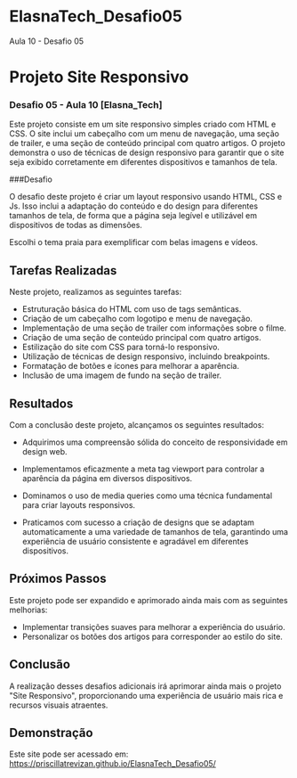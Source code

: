 # ElasnaTech_Desafio05
Aula 10 - Desafio 05


# Projeto Site Responsivo

### Desafio  05 - Aula 10 [Elasna_Tech]


Este projeto consiste em um site responsivo simples criado com HTML e CSS. O site inclui um cabeçalho com um menu de navegação, uma seção de trailer, e uma seção de conteúdo principal com quatro artigos. O projeto demonstra o uso de técnicas de design responsivo para garantir que o site seja exibido corretamente em diferentes dispositivos e tamanhos de tela.



###Desafio

O desafio deste projeto é criar um layout responsivo usando HTML, CSS e Js. Isso inclui a adaptação do conteúdo e do design para diferentes tamanhos de tela, de forma que a página seja legível e utilizável em dispositivos de todas as dimensões.

Escolhi o tema praia para exemplificar com belas imagens e vídeos.




## Tarefas Realizadas

Neste projeto, realizamos as seguintes tarefas:

- Estruturação básica do HTML com uso de tags semânticas.
- Criação de um cabeçalho com logotipo e menu de navegação.
- Implementação de uma seção de trailer com informações sobre o filme.
- Criação de uma seção de conteúdo principal com quatro artigos.
- Estilização do site com CSS para torná-lo responsivo.
- Utilização de técnicas de design responsivo, incluindo breakpoints.
- Formatação de botões e ícones para melhorar a aparência.
- Inclusão de uma imagem de fundo na seção de trailer.


## Resultados
Com a conclusão deste projeto, alcançamos os seguintes resultados:

- Adquirimos uma compreensão sólida do conceito de responsividade em design web.

- Implementamos eficazmente a meta tag viewport para controlar a aparência da página em diversos dispositivos.

- Dominamos o uso de media queries como uma técnica fundamental para criar layouts responsivos.

- Praticamos com sucesso a criação de designs que se adaptam automaticamente a uma variedade de tamanhos de tela, garantindo uma experiência de usuário consistente e agradável em diferentes dispositivos.


## Próximos Passos
Este projeto pode ser expandido e aprimorado ainda mais com as seguintes melhorias:

- Implementar transições suaves para melhorar a experiência do usuário.
- Personalizar os botões dos artigos para corresponder ao estilo do site.

## Conclusão
A realização desses desafios adicionais irá aprimorar ainda mais o projeto "Site Responsivo", proporcionando uma experiência de usuário mais rica e recursos visuais atraentes.

## Demonstração

Este site pode ser acessado em: https://priscillatrevizan.github.io/ElasnaTech_Desafio05/

